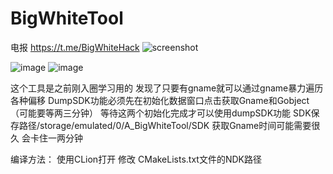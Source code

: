 # BigWhiteTool
电报
https://t.me/BigWhiteHack
![screenshot](https://github.com/BigWhite666/BigWhiteTool/assets/141211205/42ac9d2c-25f6-499c-af77-5bfcafe701a7)

![image](https://github.com/BigWhite666/BigWhiteTool/assets/141211205/00623027-c9d0-4f68-b38a-4bb22e98ccb7)
![image](https://github.com/BigWhite666/BigWhiteTool/assets/141211205/6f166859-6132-4930-8e6b-03cf8ce546ba)

这个工具是之前刚入圈学习用的 发现了只要有gname就可以通过gname暴力遍历各种偏移
DumpSDK功能必须先在初始化数据窗口点击获取Gname和Gobject（可能要等两三分钟） 等待这两个初始化完成才可以使用dumpSDK功能
SDK保存路径/storage/emulated/0/A_BigWhiteTool/SDK
获取Gname时间可能需要很久 会卡住一两分钟

编译方法：
使用CLion打开 修改 CMakeLists.txt文件的NDK路径
